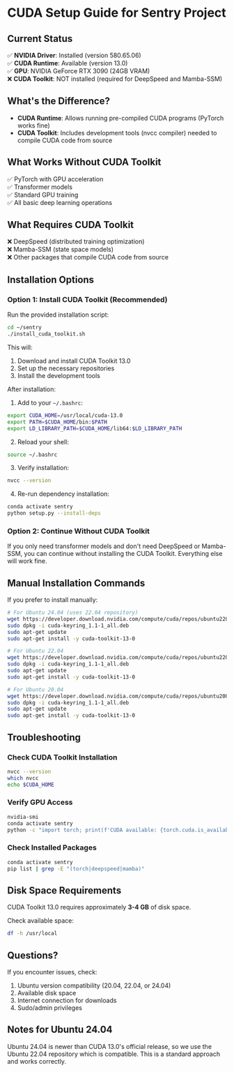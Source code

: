 # CUDA Setup Guide for Sentry Project

## Current Status

✅ **NVIDIA Driver**: Installed (version 580.65.06)  
✅ **CUDA Runtime**: Available (version 13.0)  
✅ **GPU**: NVIDIA GeForce RTX 3090 (24GB VRAM)  
❌ **CUDA Toolkit**: NOT installed (required for DeepSpeed and Mamba-SSM)

## What's the Difference?

- **CUDA Runtime**: Allows running pre-compiled CUDA programs (PyTorch works fine)
- **CUDA Toolkit**: Includes development tools (nvcc compiler) needed to compile CUDA code from source

## What Works Without CUDA Toolkit

✅ PyTorch with GPU acceleration  
✅ Transformer models  
✅ Standard GPU training  
✅ All basic deep learning operations

## What Requires CUDA Toolkit

❌ DeepSpeed (distributed training optimization)  
❌ Mamba-SSM (state space models)  
❌ Other packages that compile CUDA code from source

## Installation Options

### Option 1: Install CUDA Toolkit (Recommended)

Run the provided installation script:

```bash
cd ~/sentry
./install_cuda_toolkit.sh
```

This will:
1. Download and install CUDA Toolkit 13.0
2. Set up the necessary repositories
3. Install the development tools

After installation:

1. Add to your `~/.bashrc`:
```bash
export CUDA_HOME=/usr/local/cuda-13.0
export PATH=$CUDA_HOME/bin:$PATH
export LD_LIBRARY_PATH=$CUDA_HOME/lib64:$LD_LIBRARY_PATH
```

2. Reload your shell:
```bash
source ~/.bashrc
```

3. Verify installation:
```bash
nvcc --version
```

4. Re-run dependency installation:
```bash
conda activate sentry
python setup.py --install-deps
```

### Option 2: Continue Without CUDA Toolkit

If you only need transformer models and don't need DeepSpeed or Mamba-SSM, you can continue without installing the CUDA Toolkit. Everything else will work fine.

## Manual Installation Commands

If you prefer to install manually:

```bash
# For Ubuntu 24.04 (uses 22.04 repository)
wget https://developer.download.nvidia.com/compute/cuda/repos/ubuntu2204/x86_64/cuda-keyring_1.1-1_all.deb
sudo dpkg -i cuda-keyring_1.1-1_all.deb
sudo apt-get update
sudo apt-get install -y cuda-toolkit-13-0

# For Ubuntu 22.04
wget https://developer.download.nvidia.com/compute/cuda/repos/ubuntu2204/x86_64/cuda-keyring_1.1-1_all.deb
sudo dpkg -i cuda-keyring_1.1-1_all.deb
sudo apt-get update
sudo apt-get install -y cuda-toolkit-13-0

# For Ubuntu 20.04
wget https://developer.download.nvidia.com/compute/cuda/repos/ubuntu2004/x86_64/cuda-keyring_1.1-1_all.deb
sudo dpkg -i cuda-keyring_1.1-1_all.deb
sudo apt-get update
sudo apt-get install -y cuda-toolkit-13-0
```

## Troubleshooting

### Check CUDA Toolkit Installation
```bash
nvcc --version
which nvcc
echo $CUDA_HOME
```

### Verify GPU Access
```bash
nvidia-smi
conda activate sentry
python -c "import torch; print(f'CUDA available: {torch.cuda.is_available()}')"
```

### Check Installed Packages
```bash
conda activate sentry
pip list | grep -E "(torch|deepspeed|mamba)"
```

## Disk Space Requirements

CUDA Toolkit 13.0 requires approximately **3-4 GB** of disk space.

Check available space:
```bash
df -h /usr/local
```

## Questions?

If you encounter issues, check:
1. Ubuntu version compatibility (20.04, 22.04, or 24.04)
2. Available disk space
3. Internet connection for downloads
4. Sudo/admin privileges

## Notes for Ubuntu 24.04

Ubuntu 24.04 is newer than CUDA 13.0's official release, so we use the Ubuntu 22.04 repository which is compatible. This is a standard approach and works correctly.

